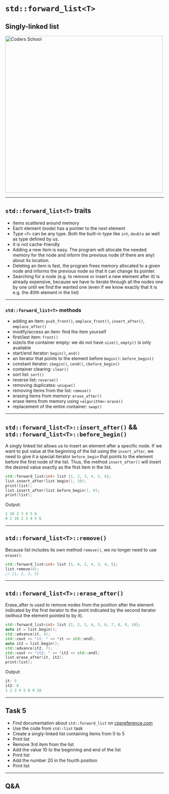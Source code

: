 <!-- .slide: data-background="#111111" -->

# `std::forward_list<T>`
<!-- .element: style="font-size: 2.3em" -->

## Singly-linked list

<a href="https://coders.school">
    <img width="500" data-src="../coders_school_logo.png" src="../coders_school_logo.png" alt="Coders School" class="plain">
</a>

___

## `std::forward_list<T>` traits

* <!-- .element: class="fragment fade-in" --> Items scattered around memory
* <!-- .element: class="fragment fade-in" --> Each element (node) has a pointer to the next element
* <!-- .element: class="fragment fade-in" --> Type <code>&lt;T&gt;</code> can be any type. Both the built-in type like <code>int</code>, <code>double</code> as well as type defined by us.
* <!-- .element: class="fragment fade-in" --> It is not cache-friendly
* <!-- .element: class="fragment fade-in" --> Adding a new item is easy. The program will allocate the needed memory for the node and inform the previous node (if there are any) about its location.
* <!-- .element: class="fragment fade-in" --> Deleting an item is fast, the program frees memory allocated to a given node and informs the previous node so that it can change its pointer.
* <!-- .element: class="fragment fade-in" --> Searching for a node (e.g. to remove or insert a new element after it) is already expensive, because we have to iterate through all the nodes one by one until we find the wanted one (even if we know exactly that it is e.g. the 40th element in the list)

___
<!-- .slide: style="font-size: 0.9em" -->

### `std::forward_list<T>` methods

* <!-- .element: class="fragment fade-in" --> adding an item: <code>push_front()</code>, <code>emplace_front()</code>, <code>insert_after()</code>, <code>emplace_after()</code>
* <!-- .element: class="fragment fade-in" --> modify/access an item: find the item yourself
* <!-- .element: class="fragment fade-in" --> first/last item: <code>front()</code>
* <!-- .element: class="fragment fade-in" --> size/is the container empty: we do not have <code>size()</code>, <code>empty()</code> is only available
* <!-- .element: class="fragment fade-in" --> start/end iterator: <code>begin()</code>, <code>end()</code>
* <!-- .element: class="fragment fade-in" --> an iterator that points to the element before <code>begin()</code>: <code>before_begin()</code>
* <!-- .element: class="fragment fade-in" --> constant iterator: <code>cbegin()</code>, <code>cend()</code>, <code>cbefore_begin()</code>
* <!-- .element: class="fragment fade-in" --> container clearing: <code>clear()</code>
* <!-- .element: class="fragment fade-in" --> sort list: <code>sort()</code>
* <!-- .element: class="fragment fade-in" --> reverse list: <code>reverse()</code>
* <!-- .element: class="fragment fade-in" --> removing duplicates: <code>unique()</code>
* <!-- .element: class="fragment fade-in" --> removing items from the list: <code>remove()</code>
* <!-- .element: class="fragment fade-in" --> erasing items from memory: <code>erase_after()</code>
* <!-- .element: class="fragment fade-in" --> erase items from memory using <code>&lt;algorithm&gt;</code>: <code>erase()</code>
* <!-- .element: class="fragment fade-in" --> replacement of the entire container: <code>swap()</code>

___

## `std::forward_list<T>::insert_after()` && `std::forward_list<T>::before_begin()`
<!-- .element: style="font-size: 1.2em" -->

A singly linked list allows us to insert an element after a specific node.
If we want to put value at the beginning of the list using the `insert_after`, we need to give it a special iterator `before_begin` that points to the element before the first node of the list.
Thus, the method `insert_after()` will insert the desired value exactly as the first item in the list.
<!-- .element: class="fragment fade-in" -->

```cpp
std::forward_list<int> list {1, 2, 3, 4, 5, 6};
list.insert_after(list.begin(), 10);
print(list);
list.insert_after(list.before_begin(), 0);
print(list);
```
<!-- .element: class="fragment fade-in" -->

Output:
<!-- .element: class="fragment fade-in" -->

```cpp
1 10 2 3 4 5 6
0 1 10 2 3 4 5 6
```
<!-- .element: class="fragment fade-in" -->

___

## `std::forward_list<T>::remove()`

Because list includes its own method `remove()`, we no longer need to use `erase()`.
<!-- .element: class="fragment fade-in" -->

```cpp
std::forward_list<int> list {1, 4, 2, 4, 3, 4, 5};
list.remove(4);
// {1, 2, 3, 5}
```
<!-- .element: class="fragment fade-in" -->

___

## `std::forward_list<T>::erase_after()`
<!-- .element: style="font-size: 1.3em" -->

Erase_after is used to remove nodes from the position after the element indicated by the first iterator to the point indicated by the second iterator (without the element pointed to by it).
<!-- .element: class="fragment fade-in" -->

```cpp
std::forward_list<int> list {1, 2, 3, 4, 5, 6, 7, 8, 9, 10};
auto it = list.begin();
std::advance(it, 4);
std::cout << "it: " << *it << std::endl;
auto it2 = list.begin();
std::advance(it2, 7);
std::cout << "it2: " << *it2 << std::endl;
list.erase_after(it, it2);
print(list);
```
<!-- .element: class="fragment fade-in" -->

Output:
<!-- .element: class="fragment fade-in" -->

```cpp
it: 5
it2: 8
1 2 3 4 5 8 9 10
```
<!-- .element: class="fragment fade-in" -->

___

## Task 5

* Find documentation about `std::forward_list` on [cppreference.com](https://en.cppreference.com)
* Use the code from `std::list` task
* Create a singly-linked list containing items from 0 to 5
* Print list
* Remove 3rd item from the list
* Add the value 10 to the beginning and end of the list
* Print list
* Add the number 20 in the fourth position
* Print list

___

## Q&A
